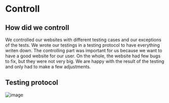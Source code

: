 # Controll

## How did we controll
We controlled our websites with different testing cases and our exceptions of the tests. We wrote our testings in a testing protocol to have everything writen down. The controlling part was important for us because we want to have a good website for our user. On the whole, the website had few bugs to fix, but they were not very big. We are happy with the result of the testing and only had to make a few adjustments.

## Testing protocol
![image](https://user-images.githubusercontent.com/112397910/199006756-4ef2059f-f931-4aee-9db0-34b25b595bbe.png)




